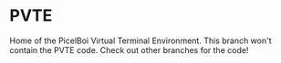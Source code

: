 # PVTE
Home of the PicelBoi Virtual Terminal Environment.
This branch won't contain the PVTE code. Check out other branches for the code!
